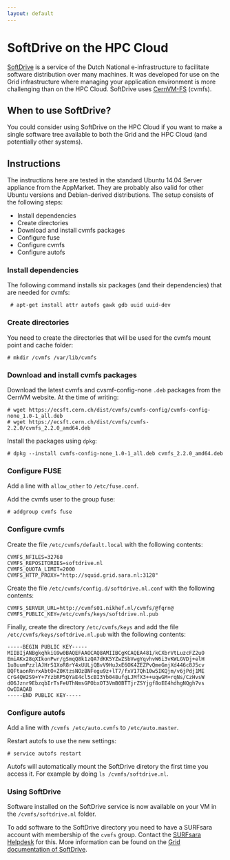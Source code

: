 ```yaml
---
layout: default
---
```


# SoftDrive on the HPC Cloud

[SoftDrive][1] is a service of the Dutch National e-infrastructure to
facilitate software distribution over many machines. It was developed for use
on the Grid infrastructure where managing your application environment is more
challenging than on the HPC Cloud. SoftDrive uses [CernVM-FS][2] (cvmfs).

## When to use SoftDrive?

You could consider using SoftDrive on the HPC Cloud if you want
to make a single software tree available to both the Grid and the HPC Cloud (and potentially other systems).

## Instructions

The instructions here are tested in the standard Ubuntu 14.04 Server appliance
from the AppMarket. They are probably also valid for other Ubuntu versions and
Debian-derived distributions. The setup consists of the following steps:

 - Install dependencies
 - Create directories
 - Download and install cvmfs packages
 - Configure fuse
 - Configure cvmfs
 - Configure autofs

### Install dependencies

The following command installs six packages (and their dependencies) that are
needed for cvmfs:

     # apt-get install attr autofs gawk gdb uuid uuid-dev

### Create directories

You need to create the directories that will be used for the cvmfs mount point
and cache folder:

    # mkdir /cvmfs /var/lib/cvmfs

### Download and install cvmfs packages

Download the latest cvmfs and cvsmf-config-none `.deb` packages from the CernVM
website. At the time of writing:

    # wget https://ecsft.cern.ch/dist/cvmfs/cvmfs-config/cvmfs-config-none_1.0-1_all.deb
    # wget https://ecsft.cern.ch/dist/cvmfs/cvmfs-2.2.0/cvmfs_2.2.0_amd64.deb

Install the packages using `dpkg`:

    # dpkg --install cvmfs-config-none_1.0-1_all.deb cvmfs_2.2.0_amd64.deb

### Configure FUSE

Add a line with `allow_other` to `/etc/fuse.conf`.

Add the cvmfs user to the group fuse:

    # addgroup cvmfs fuse

### Configure cvmfs

Create the file `/etc/cvmfs/default.local` with the following contents:

    CVMFS_NFILES=32768
    CVMFS_REPOSITORIES=softdrive.nl
    CVMFS_QUOTA_LIMIT=2000
    CVMFS_HTTP_PROXY="http://squid.grid.sara.nl:3128"

Create the file `/etc/cvmfs/config.d/softdrive.nl.conf` with the following
contents:

    CVMFS_SERVER_URL=http://cvmfs01.nikhef.nl/cvmfs/@fqrn@
    CVMFS_PUBLIC_KEY=/etc/cvmfs/keys/softdrive.nl.pub

Finally, create the directory `/etc/cvmfs/keys` and add the file
`/etc/cvmfs/keys/softdrive.nl.pub` with the following contents:

    -----BEGIN PUBLIC KEY-----
    MIIBIjANBgkqhkiG9w0BAQEFAAOCAQ8AMIIBCgKCAQEA481/kCXbrVtLuzcFZ2uO
    EmiAKx28qXIkonPwr/gSmqQ8k1zQA7dKK5YZwZSbVwgYqvhvW6i3vKWLGVDj+elH
    1u8uumPzzlAJHrS1XoR8rY4xUULjQBvV9HuJxE6OK4ZEZPvQmeGmjXd446c8J5cv
    BQFtaonRnrxAbtO+Z0KtzsNOzBNFegu9z+lT7/fxV17Qh10w5IKQjm/v6jPdj1ME
    CrG4QW2S9+Y+7YzbRP5QYaE4cl5cBI3Yb048ufgLJMfX3++uqwGM+rqNs/CzHvsW
    dO6Jznr9EbzqbIrTsFeUThNmsGPObxOT3VmB0BTTjrZSYjgf8oEE4hdhgNQgh7vs
    OwIDAQAB
    -----END PUBLIC KEY-----

### Configure autofs

Add a line with `/cvmfs /etc/auto.cvmfs` to `/etc/auto.master`.

Restart autofs to use the new settings:

    # service autofs restart

Autofs will automatically mount the SoftDrive diretory the first time you
access it. For example by doing `ls /cvmfs/softdrive.nl`.

### Using SoftDrive

Software installed on the SoftDrive service is now available on your VM in the
`/cvmfs/softdrive.nl` folder.

To add software to the SoftDrive directory you need to have a SURFsara account
with membership of the `cvmfs` group. Contact the [SURFsara Helpdesk][3] for
this. More information can be found on the [Grid documentation of
SoftDrive][1].

[1]: http://doc.grid.surfsara.nl/en/latest/Pages/Advanced/grid_software.html#softdrive
[2]: http://cernvm.cern.ch/portal/filesystem
[3]: mailto:helpdesk@surfsara.nl
